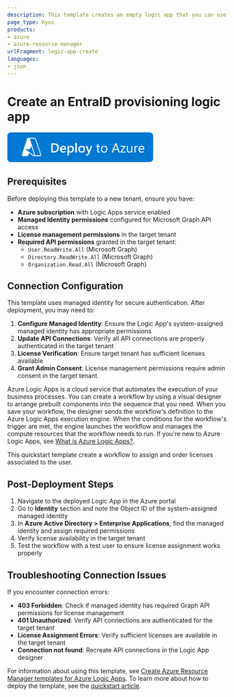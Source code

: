 ```yaml
---
description: This template creates an empty logic app that you can use to define workflows.
page_type: Kyos
products:
- azure
- azure-resource-manager
urlFragment: logic-app-create
languages:
- json
---
```

# Create an EntraID provisioning logic app

[![Deploy To Azure](https://raw.githubusercontent.com/Azure/azure-quickstart-templates/master/1-CONTRIBUTION-GUIDE/images/deploytoazure.svg?sanitize=true)](https://portal.azure.com/#create/Microsoft.Template/uri/https%3A%2F%2Fraw.githubusercontent.com%2Fkyos-public%2Flogicapp-template%2Fmain%2Fkyos.logicapp%2Fentraid.governance%2FOrderLicenses%2FOrderLicenses.json)

## Prerequisites

Before deploying this template to a new tenant, ensure you have:

- **Azure subscription** with Logic Apps service enabled
- **Managed Identity permissions** configured for Microsoft Graph API access
- **License management permissions** in the target tenant
- **Required API permissions** granted in the target tenant:
  - `User.ReadWrite.All` (Microsoft Graph)
  - `Directory.ReadWrite.All` (Microsoft Graph)
  - `Organization.Read.All` (Microsoft Graph)

## Connection Configuration

This template uses managed identity for secure authentication. After deployment, you may need to:

1. **Configure Managed Identity**: Ensure the Logic App's system-assigned managed identity has appropriate permissions
2. **Update API Connections**: Verify all API connections are properly authenticated in the target tenant
3. **License Verification**: Ensure target tenant has sufficient licenses available
4. **Grant Admin Consent**: License management permissions require admin consent in the target tenant

Azure Logic Apps is a cloud service that automates the execution of your business processes. You can create a workflow by using a visual designer to arrange prebuilt components into the sequence that you need. When you save your workflow, the designer sends the workflow's definition to the Azure Logic Apps execution engine. When the conditions for the workflow's trigger are met, the engine launches the workflow and manages the compute resources that the workflow needs to run. If you're new to Azure Logic Apps, see [What is Azure Logic Apps?](https://learn.microsoft.com/azure/logic-apps/logic-apps-overview).

This quickstart template create a workflow to assign and order licenses associated to the user.

## Post-Deployment Steps

1. Navigate to the deployed Logic App in the Azure portal
2. Go to **Identity** section and note the Object ID of the system-assigned managed identity
3. In **Azure Active Directory > Enterprise Applications**, find the managed identity and assign required permissions
4. Verify license availability in the target tenant
5. Test the workflow with a test user to ensure license assignment works properly

## Troubleshooting Connection Issues

If you encounter connection errors:

- **403 Forbidden**: Check if managed identity has required Graph API permissions for license management
- **401 Unauthorized**: Verify API connections are authenticated for the target tenant
- **License Assignment Errors**: Verify sufficient licenses are available in the target tenant
- **Connection not found**: Recreate API connections in the Logic App designer

For information about using this template, see [Create Azure Resource Manager templates for Azure Logic Apps](https://learn.microsoft.com/azure/logic-apps/logic-apps-create-deploy-template). To learn more about how to deploy the template, see the [quickstart article](https://learn.microsoft.com/azure/logic-apps/quickstart-create-deploy-azure-resource-manager-template).
